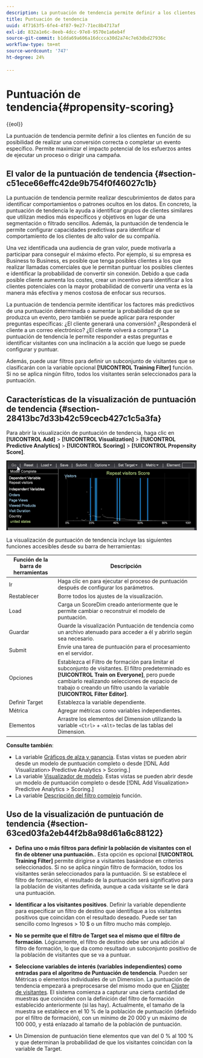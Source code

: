 ```yaml
---
description: La puntuación de tendencia permite definir a los clientes en función de su posibilidad de realizar una conversión correcta o completar un evento específico. Permite maximizar el impacto potencial de los esfuerzos antes de ejecutar un proceso o dirigir una campaña.
title: Puntuación de tendencia
uuid: 4f7163f5-6fe4-4f87-9e27-71ec8b4717af
exl-id: 832a1e6c-8eeb-4dcc-97e8-9570e1a6eb4f
source-git-commit: b1dda69a606a16dccca30d2a74c7e63dbd27936c
workflow-type: tm+mt
source-wordcount: '747'
ht-degree: 24%

---
```


# Puntuación de tendencia{#propensity-scoring}

{{eol}}

La puntuación de tendencia permite definir a los clientes en función de su posibilidad de realizar una conversión correcta o completar un evento específico. Permite maximizar el impacto potencial de los esfuerzos antes de ejecutar un proceso o dirigir una campaña.

## El valor de la puntuación de tendencia  {#section-c51ece66effc42de9b754f0f46027c1b}

La puntuación de tendencia permite realizar descubrimientos de datos para identificar comportamientos o patrones ocultos en los datos. En concreto, la puntuación de tendencia le ayuda a identificar grupos de clientes similares que utilizan medios más específicos y objetivos en lugar de una segmentación o filtrado sencillos. Además, la puntuación de tendencia le permite configurar capacidades predictivas para identificar el comportamiento de los clientes de alto valor de su compañía.

Una vez identificada una audiencia de gran valor, puede motivarla a participar para conseguir el máximo efecto. Por ejemplo, si su empresa es Business to Business, es posible que tenga posibles clientes a los que realizar llamadas comerciales que le permitan puntuar los posibles clientes e identificar la probabilidad de convertir sin conexión. Debido a que cada posible cliente aumenta los costes, crear un incentivo para identificar a los clientes potenciales con la mayor probabilidad de convertir una venta es la manera más efectiva y menos costosa de enfocar sus recursos.

La puntuación de tendencia permite identificar los factores más predictivos de una puntuación determinada o aumentar la probabilidad de que se produzca un evento, pero también se puede aplicar para responder preguntas específicas: ¿El cliente generará una conversión? ¿Responderá el cliente a un correo electrónico? ¿El cliente volverá a comprar? La puntuación de tendencia le permite responder a estas preguntas e identificar visitantes con una inclinación a la acción que luego se puede configurar y puntuar.

Además, puede usar filtros para definir un subconjunto de visitantes que se clasificarán con la variable opcional **[!UICONTROL Training Filter]** función. Si no se aplica ningún filtro, todos los visitantes serán seleccionados para la puntuación.

## Características de la visualización de puntuación de tendencia {#section-28413bc7d33b42c59cecb427c1c5a3fa}

Para abrir la visualización de puntuación de tendencia, haga clic en **[!UICONTROL Add]** > **[!UICONTROL Visualization]** > **[!UICONTROL Predictive Analytics]** > **[!UICONTROL Scoring]** > **[!UICONTROL Propensity Score]**.

![](assets/propensity_visualization_GO.png)

La visualización de puntuación de tendencia incluye las siguientes funciones accesibles desde su barra de herramientas:

| Función de la barra de herramientas | Descripción |
|---|---|
| Ir | Haga clic en para ejecutar el proceso de puntuación después de configurar los parámetros. |
| Restablecer | Borre todos los ajustes de la visualización. |
| Load | Carga un ScoreDim creado anteriormente que le permite cambiar o reconstruir el modelo de puntuación. |
| Guardar | Guarde la visualización Puntuación de tendencia como un archivo atenuado para acceder a él y abrirlo según sea necesario. |
| Submit | Envíe una tarea de puntuación para el procesamiento en el servidor. |
| Opciones | Establezca el Filtro de formación para limitar el subconjunto de visitantes. El filtro predeterminado es **[!UICONTROL Train on Everyone]**, pero puede cambiarlo realizando selecciones de espacio de trabajo o creando un filtro usando la variable **[!UICONTROL Filter Editor]**. |
| Definir Target | Establezca la variable dependiente. |
| Métrica | Agregar métricas como variables independientes. |
| Elementos | Arrastre los elementos del Dimension utilizando la variable `<Ctrl>` + `<Alt>` teclas de las tablas del Dimension. |

**Consulte también**:

* La variable [Gráficos de alza y ganancia](../../../../home/c-get-started/c-analysis-vis/c-visitor-propensity/c-propensity-gain-lift-chart.md#concept-0d049f6baf534f7fb97f271843ba6c4a). Estas vistas se pueden abrir desde un modelo de puntuación completo o desde [!DNL Add Visualization> Predictive Analytics > Scoring.]
* La variable [Visualizador de modelo](../../../../home/c-get-started/c-analysis-vis/c-visitor-propensity/c-propensity-model-viewer.md#concept-d4fdf4b335c04b0ea07e70ab9a7ce9dd). Estas vistas se pueden abrir desde un modelo de puntuación completo o desde [!DNL Add Visualization> Predictive Analytics > Scoring.]
* La variable [Descripción del filtro complejo](../../../../home/c-get-started/c-analysis-vis/c-visitor-propensity/c-propensity-complex-filter.md#concept-f9c55e54837f4b5995a00bc950ce5dff) función.

## Uso de la visualización de puntuación de tendencia {#section-63ced03fa2eb44f2b8a98d61a6c88122}

* **Defina uno o más filtros para definir la población de visitantes con el fin de obtener una puntuación.**. Esta opción es opcional **[!UICONTROL Training Filter]** permite dirigirse a visitantes basándose en criterios seleccionados. Si no se aplica ningún filtro de formación, todos los visitantes serán seleccionados para la puntuación. Si se establece el filtro de formación, el resultado de la puntuación será significativo para la población de visitantes definida, aunque a cada visitante se le dará una puntuación.
* **Identificar a los visitantes positivos**. Definir la variable dependiente para especificar un filtro de destino que identifique a los visitantes positivos que coincidan con el resultado deseado. Puede ser tan sencillo como Ingresos > 10 $ o un filtro mucho más complejo.
* **No se permite que el filtro de Target sea el mismo que el filtro de formación**. Lógicamente, el filtro de destino debe ser una adición al filtro de formación, lo que da como resultado un subconjunto positivo de la población de visitantes que se va a puntuar.
* **Seleccione variables de interés (variables independientes) como entradas para el algoritmo de Puntuación de tendencia**. Pueden ser Métricas o elementos individuales de un Dimension. La puntuación de tendencia empezará a preprocesarse del mismo modo que en [Clúster de visitantes](../../../../home/c-get-started/c-analysis-vis/c-visitor-cluster/c-visitor-cluster.md#concept-1c2406ef7b284a56a02daa38eaa2e73d). El sistema comienza a capturar una cierta cantidad de muestras que coinciden con la definición del filtro de formación establecido anteriormente (si las hay). Actualmente, el tamaño de la muestra se establece en el 10 % de la población de puntuación (definido por el filtro de formación), con un mínimo de 20 000 y un máximo de 100 000, y está enlazado al tamaño de la población de puntuación.

* Un Dimension de puntuación tiene elementos que van del 0 % al 100 % y que determinan la probabilidad de que los visitantes coincidan con la variable de Target.
